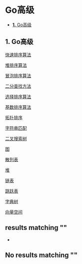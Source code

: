 # Go高级

* [**1.** Go高级]()

## 1. Go高级 <a id="go&#x9AD8;&#x7EA7;"></a>

[快速排序算法](http://www.topgoer.com/Go%E9%AB%98%E7%BA%A7/Go高级/快速排序算法.html)

[堆排序算法](http://www.topgoer.com/Go%E9%AB%98%E7%BA%A7/Go高级/堆排序算法.html)

[冒泡排序算法](http://www.topgoer.com/Go%E9%AB%98%E7%BA%A7/Go高级/冒泡排序算法.html)

[二分查找方法](http://www.topgoer.com/Go%E9%AB%98%E7%BA%A7/Go高级/二分查找方法.html)

[选择排序算法](http://www.topgoer.com/Go%E9%AB%98%E7%BA%A7/Go高级/选择排序算法.html)

[基数排序算法](http://www.topgoer.com/Go%E9%AB%98%E7%BA%A7/Go高级/基数排序算法.html)

[拓扑排序](http://www.topgoer.com/Go%E9%AB%98%E7%BA%A7/Go高级/拓扑排序.html)

[字符串匹配](http://www.topgoer.com/Go%E9%AB%98%E7%BA%A7/Go高级/字符串匹配.html)

[二叉搜索树](http://www.topgoer.com/Go%E9%AB%98%E7%BA%A7/Go高级/二叉搜索树.html)

[图](http://www.topgoer.com/Go%E9%AB%98%E7%BA%A7/Go高级/图.html)

[散列表](http://www.topgoer.com/Go%E9%AB%98%E7%BA%A7/Go高级/散列表.html)

[堆](http://www.topgoer.com/Go%E9%AB%98%E7%BA%A7/Go高级/堆.html)

[链表](http://www.topgoer.com/Go%E9%AB%98%E7%BA%A7/Go高级/链表.html)

[跳跃表](http://www.topgoer.com/Go%E9%AB%98%E7%BA%A7/Go高级/跳跃表.html)

[字典树](http://www.topgoer.com/Go%E9%AB%98%E7%BA%A7/Go高级/字典树.html)

[向量空间](http://www.topgoer.com/Go%E9%AB%98%E7%BA%A7/Go高级/向量空间.html)

##  results matching ""

* 
## No results matching ""

